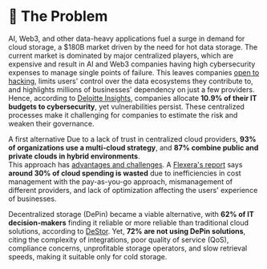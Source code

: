 # 🚫 The Problem

AI, Web3, and other data-heavy applications fuel a surge in demand for cloud storage, a $180B market driven by the need for hot data storage. The current market is dominated by major centralized players, which are expensive and result in AI and Web3 companies having high cybersecurity expenses to manage single points of failure. This leaves companies [open to hacking](https://protos.com/users-of-hacked-mixin-network-question-projects-decentralized-nature/), limits users' control over the data ecosystems they contribute to, and highlights millions of businesses' dependency on just a few providers. Hence, according to [Deloitte Insights](https://www2.deloitte.com/us/en/insights/industry/financial-services/cybersecurity-maturity-financial-institutions-cyber-risk.html), companies allocate **10.9% of their IT budgets to cybersecurity**, yet vulnerabilities persist. These centralized processes make it challenging for companies to estimate the risk and weaken their governance.&#x20;

A first alternative Due to a lack of trust in centralized cloud providers, **93% of organizations use a multi-cloud strategy**, and **87% combine public and private clouds in hybrid environments**. \
This approach has [advantages and challenges](../../learn-more/depin-and-cloud-storage/market-trends.md). A [Flexera's report](https://info.flexera.com/CM-REPORT-State-of-the-Cloud?lead_source=Organic%20Search) says **around 30% of cloud spending is wasted** due to inefficiencies in cost management with the pay-as-you-go approach, mismanagement of different providers, and lack of optimization affecting the users' experience of businesses.

Decentralized storage (DePin) became a viable alternative, with **62% of IT decision-makers** finding it reliable or more reliable than traditional cloud solutions, according to [DeStor](https://destor.com/the-state-of-destor-2024). Yet, **72% are not using DePin solutions**, citing the complexity of integrations, poor quality of service (QoS), compliance concerns, unprofitable storage operators, and slow retrieval speeds, making it suitable only for cold storage.
